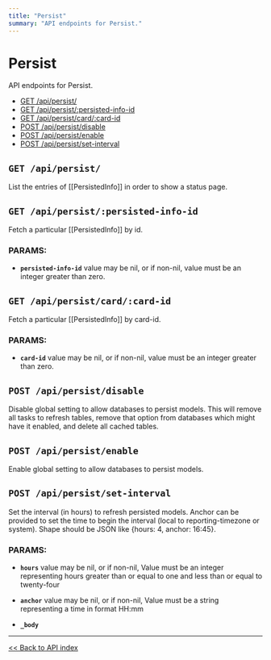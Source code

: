 ```yaml
---
title: "Persist"
summary: "API endpoints for Persist."
---
```


# Persist

API endpoints for Persist.

  - [GET /api/persist/](#get-apipersist)
  - [GET /api/persist/:persisted-info-id](#get-apipersistpersisted-info-id)
  - [GET /api/persist/card/:card-id](#get-apipersistcardcard-id)
  - [POST /api/persist/disable](#post-apipersistdisable)
  - [POST /api/persist/enable](#post-apipersistenable)
  - [POST /api/persist/set-interval](#post-apipersistset-interval)

## `GET /api/persist/`

List the entries of [[PersistedInfo]] in order to show a status page.

## `GET /api/persist/:persisted-info-id`

Fetch a particular [[PersistedInfo]] by id.

### PARAMS:

*  **`persisted-info-id`** value may be nil, or if non-nil, value must be an integer greater than zero.

## `GET /api/persist/card/:card-id`

Fetch a particular [[PersistedInfo]] by card-id.

### PARAMS:

*  **`card-id`** value may be nil, or if non-nil, value must be an integer greater than zero.

## `POST /api/persist/disable`

Disable global setting to allow databases to persist models. This will remove all tasks to refresh tables, remove
  that option from databases which might have it enabled, and delete all cached tables.

## `POST /api/persist/enable`

Enable global setting to allow databases to persist models.

## `POST /api/persist/set-interval`

Set the interval (in hours) to refresh persisted models.
   Anchor can be provided to set the time to begin the interval (local to reporting-timezone or system).
   Shape should be JSON like {hours: 4, anchor: 16:45}.

### PARAMS:

*  **`hours`** value may be nil, or if non-nil, Value must be an integer representing hours greater than or equal to one and less than or equal to twenty-four

*  **`anchor`** value may be nil, or if non-nil, Value must be a string representing a time in format HH:mm

*  **`_body`**

---

[<< Back to API index](../api-documentation.md)